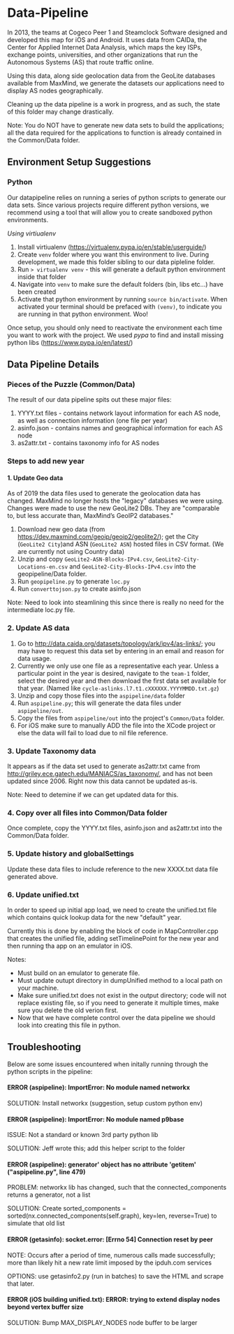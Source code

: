 # Data-Pipeline

In 2013, the teams at Cogeco Peer 1 and Steamclock Software designed and developed this map for iOS and Android. It uses data from CAIDa, the Center for Applied Internet Data Analysis, which maps the key ISPs, exchange points, universities, and other organizations that run the Autonomous Systems (AS) that route traffic online.

Using this data, along side geolocation data from the GeoLite databases available from MaxMind, we generate the datasets our applications need to display AS nodes geographically.

Cleaning up the data pipeline is a work in progress, and as such, the state of this folder may change drastically. 

Note: You do NOT have to generate new data sets to build the applications; all the data required for the applications to function is already contained in the Common/Data folder.

## Environment Setup Suggestions

### Python

Our datapipeline relies on running a series of python scripts to generate our data sets. Since various projects require different python versions, we recommend using a tool that will allow you to create sandboxed python environments.

*Using virtiualenv*

1. Install virtiualenv (https://virtualenv.pypa.io/en/stable/userguide/)
2. Create `venv` folder where you want this environment to live. During development, we made this folder sibling to our data pipleline folder.
3. Run `> virtualenv venv` - this will generate a default python environment inside that folder
4. Navigate into `venv` to make sure the default folders (bin, libs etc...) have been created
5. Activate that python environment by running `source bin/activate`. When activated your terminal should be prefaced with `(venv)`, to indicate you are running in that python environment. Woo!

Once setup, you should only need to reactivate the environment each time you want to work with the project. We used *pypa* to find and install missing python libs (https://www.pypa.io/en/latest/)


## Data Pipeline Details

### Pieces of the Puzzle (Common/Data)

The result of our data pipeline spits out these major files:

1. YYYY.txt files - contains network layout information for each AS node, as well as connection information (one file per year)
2. asinfo.json - contains names and geographical information for each AS node
3. as2attr.txt - contains taxonomy info for AS nodes

### Steps to add new year

#### 1. Update Geo data
As of 2019 the data files used to generate the geolocation data has changed. MaxMind no longer hosts the "legacy" databases we were using. Changes were made to use the new GeoLite2 DBs. They are "comparable to, but less accurate than, MaxMind’s GeoIP2 databases." 

1. Download new geo data (from https://dev.maxmind.com/geoip/geoip2/geolite2/); get the City (`GeoLite2 City`)and ASN (`GeoLite2 ASN`) hosted files in CSV format. (We are currently not using Country data)
2. Unzip and copy `GeoLite2-ASN-Blocks-IPv4.csv`, `GeoLite2-City-Locations-en.csv` and `GeoLite2-City-Blocks-IPv4.csv` into the geopipeline/Data folder. 
3. Run `geopipeline.py` to generate `loc.py`
4. Run `converttojson.py` to create asinfo.json

Note: Need to look into steamlining this since there is really no need for the intermediate loc.py file.

### 2. Update AS data
1. Go to http://data.caida.org/datasets/topology/ark/ipv4/as-links/; you may have to request this data set by entering in an email and reason for data usage.
2. Currently we only use one file as a representative each year. Unless a particular point in the year is desired, navigate to the `team-1` folder, select the desired year and then download the first data set available for that year. (Named like `cycle-aslinks.l7.t1.cXXXXXX.YYYYMMDD.txt.gz`)
3. Unzip and copy those files into the `aspipeline/data` folder
4. Run `aspipeline.py`; this will generate the data files under `aspipeline/out`.
5. Copy the files from `aspipeline/out` into the project's `Common/Data` folder.
6. For iOS make sure to manually ADD the file into the XCode project or else the data will fail to load due to nil file reference.

### 3. Update Taxonomy data 

It appears as if the data set used to generate as2attr.txt came from http://griley.ece.gatech.edu/MANIACS/as_taxonomy/, and has not been updated since 2006. Right now this data cannot be updated as-is.

Note: Need to detemine if we can get updated data for this.

### 4. Copy over all files into Common/Data folder

Once complete, copy the YYYY.txt files, asinfo.json and as2attr.txt into the Common/Data folder.

### 5. Update history and globalSettings

Update these data files to include reference to the new XXXX.txt data file generated above. 

### 6. Update unified.txt

In order to speed up initial app load, we need to create the unified.txt file which contains quick lookup data for the new "default" year. 

Currently this is done by enabling the block of code in MapController.cpp that creates the unified file, adding setTimelinePoint for the new year and then running tha app on an emulator in iOS.

Notes:
* Must build on an emulator to generate file.
* Must update outupt directory in dumpUnified method to a local path on your machine.
* Make sure unified.txt does not exist in the output directory; code will not replace existing file, so if you need to generate it multiple times, make sure you delete the old verion first.
* Now that we have complete control over the data pipeline we should look into creating this file in python.

## Troubleshooting

Below are some issues encountered when initally running through the python scripts in the pipeline:

#### ERROR (aspipeline): ImportError: No module named networkx

SOLUTION: Install networkx (suggestion, setup custom python env)

#### ERROR (aspipeline): ImportError: No module named p9base

ISSUE: Not a standard or known 3rd party python lib

SOLUTION: Jeff wrote this; add this helper script to the folder

#### ERROR (aspipeline): generator' object has no attribute '__getitem__' ("aspipeline.py", line 479)

PROBLEM: networkx lib has changed, such that the connected_components returns a generator, not a list 

SOLUTION: Create sorted_components = sorted(nx.connected_components(self.graph), key=len, reverse=True) to simulate that old list

#### ERROR (getasinfo): socket.error: [Errno 54] Connection reset by peer

NOTE: Occurs after a period of time, numerous calls made successfully; more than likely hit a new rate limit imposed by the ipduh.com services

OPTIONS: use getasinfo2.py (run in batches) to save the HTML and scrape that later.

#### ERROR (iOS building unified.txt): ERROR: trying to extend display nodes beyond vertex buffer size

SOLUTION: Bump MAX_DISPLAY_NODES node buffer to be larger


